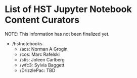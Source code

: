 # List of HST Jupyter Notebook Content Curators
NOTE: This information has not been finalized yet.

- /hstnotebooks
  - /acs: Norman A Grogin 
  - /cos: Marc Rafelski 
  - /stis: Joleen Carlberg 
  - /wfc3: Sylvia Baggett
  - /DrizzlePac: TBD
